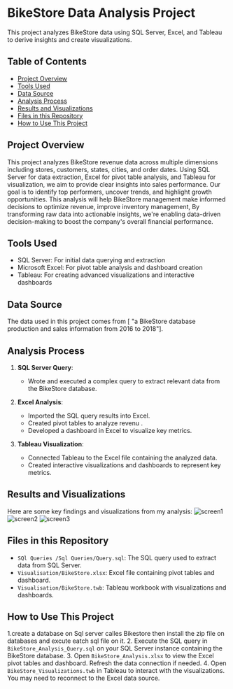 # BikeStore Data Analysis Project

This project analyzes BikeStore data using SQL Server, Excel, and Tableau to derive insights and create visualizations.

## Table of Contents

- [Project Overview](#project-overview)
- [Tools Used](#tools-used)
- [Data Source](#data-source)
- [Analysis Process](#analysis-process)
- [Results and Visualizations](#results-and-visualizations)
- [Files in this Repository](#files-in-this-repository)
- [How to Use This Project](#how-to-use-this-project)

## Project Overview

This project analyzes BikeStore revenue data across multiple dimensions including stores, customers, states, cities, and order dates. Using SQL Server for data extraction, Excel for pivot table analysis, and Tableau for visualization, we aim to provide clear insights into sales performance. Our goal is to identify top performers, uncover trends, and highlight growth opportunities. This analysis will help BikeStore management make informed decisions to optimize revenue, improve inventory management, By transforming raw data into actionable insights, we're enabling data-driven decision-making to boost the company's overall financial performance.

## Tools Used

- SQL Server: For initial data querying and extraction
- Microsoft Excel: For pivot table analysis and dashboard creation
- Tableau: For creating advanced visualizations and interactive dashboards

## Data Source

The data used in this project comes from [ "a BikeStore database production and sales  information from 2016 to 2018"].

## Analysis Process

1. **SQL Server Query**: 
   - Wrote and executed a complex query to extract relevant data from the BikeStore database.
   

2. **Excel Analysis**:
   - Imported the SQL query results into Excel.
   - Created pivot tables to analyze revenu .
   - Developed a dashboard in Excel to visualize key metrics.

3. **Tableau Visualization**:
   - Connected Tableau to the Excel file containing the analyzed data.
   - Created interactive visualizations and dashboards to represent key metrics.

## Results and Visualizations
Here are some key findings and visualizations from my analysis:
![screen1](https://github.com/BatoulDf18/Bikestore-Data-analysis/edit/main/images/sreen1.png)
![screen2]([images/sreen2.png](https://github.com/BatoulDf18/Bikestore-Data-analysis/edit/main/images/sreen2.png))
![screen3]([images/sreen3.png](https://github.com/BatoulDf18/Bikestore-Data-analysis/edit/main/images/sreen3.png))


## Files in this Repository

- `SQl Queries /Sql Queries/Query.sql`: The SQL query used to extract data from SQL Server.
- `Visualisation/BikeStore.xlsx`: Excel file containing pivot tables and dashboard.
- `Visualisation/BikeStore.twb`: Tableau workbook with visualizations and dashboards.


## How to Use This Project
1.create a database on Sql server calles Bikestore then install the zip file on databases and excute eatch sql file on it.
2. Execute the SQL query in `BikeStore_Analysis_Query.sql` on your SQL Server instance containing the BikeStore database.
3. Open `BikeStore_Analysis.xlsx` to view the Excel pivot tables and dashboard. Refresh the data connection if needed.
4. Open `BikeStore_Visualizations.twb` in Tableau to interact with the visualizations. You may need to reconnect to the Excel data source.

